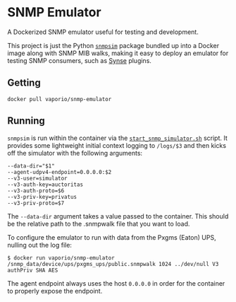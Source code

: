 # SNMP Emulator

A Dockerized SNMP emulator useful for testing and development.

This project is just the Python [`snmpsim`](https://github.com/etingof/snmpsim) package bundled up into a
Docker image along with SNMP MIB walks, making it easy to deploy an emulator for
testing SNMP consumers, such as [Synse](https://synse.readthedocs.io/en/latest/) plugins.

## Getting

```
docker pull vaporio/snmp-emulator
```

## Running

`snmpsim` is run within the container via the [`start_snmp_simulator.sh`](start_snmp_simulator.sh) script.
It provides some lightweight initial context logging to ```/logs/$3``` and then kicks off the simulator
with the following arguments:

```
--data-dir="$1"
--agent-udpv4-endpoint=0.0.0.0:$2
--v3-user=simulator
--v3-auth-key=auctoritas
--v3-auth-proto=$6
--v3-priv-key=privatus
--v3-priv-proto=$7
```

The `--data-dir` argument takes a value passed to the container. This should be the relative path to the
.snmpwalk file that you want to load.

To configure the emulator to run with data from the Pxgms (Eaton) UPS, nulling out the log file:

```
$ docker run vaporio/snmp-emulator /snmp_data/device/ups/pxgms_ups/public.snmpwalk 1024 ../dev/null V3 authPriv SHA AES
```

The agent endpoint always uses the host `0.0.0.0` in order for the container
to properly expose the endpoint.
